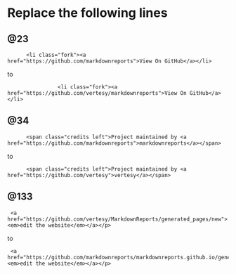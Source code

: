 # Replace the following lines

## @23
          <li class="fork"><a href="https://github.com/markdownreports">View On GitHub</a></li>
          
to

                    <li class="fork"><a href="https://github.com/vertesy/markdownreports">View On GitHub</a></li>

## @34

          <span class="credits left">Project maintained by <a href="https://github.com/markdownreports">markdownreports</a></span>

to

          <span class="credits left">Project maintained by <a href="https://github.com/vertesy">vertesy</a></span>
          
## @133

     <a href="https://github.com/vertesy/MarkdownReports/generated_pages/new"><em>edit the website</em></a></p>

to 

     <a href="https://github.com/markdownreports/markdownreports.github.io/generated_pages/new"><em>edit the website</em></a></p>
